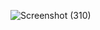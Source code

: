 ![Screenshot (310)](https://github.com/user-attachments/assets/4b3b953e-a12e-48ed-8148-6e3bf74d82a4)
